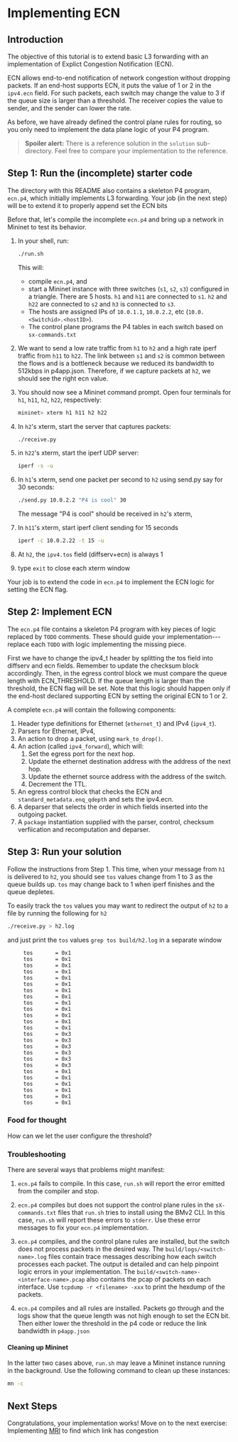 # Implementing ECN

## Introduction

The objective of this tutorial is to extend basic L3 forwarding with an
implementation of Explict Congestion Notification (ECN).

ECN allows end-to-end notification of network congestion without dropping packets.
If an end-host supports ECN, it puts the value of 1 or 2 in the `ipv4.ecn` field.
For such packets, each switch may change the value to 3 if the 
queue size is larger than a threshold.
The receiver copies the value to sender, and the sender can lower the rate.

As before, we have already defined the control plane rules for routing,
so you only need to implement the data plane logic of your P4 program.

> **Spoiler alert:** There is a reference solution in the `solution`
> sub-directory. Feel free to compare your implementation to the reference.

## Step 1: Run the (incomplete) starter code

The directory with this README also contains a skeleton P4 program,
`ecn.p4`, which initially implements L3 forwarding. Your job (in the
next step) will be to extend it to properly append set the ECN bits

Before that, let's compile the incomplete `ecn.p4` and bring up a
network in Mininet to test its behavior.

1. In your shell, run:
   ```bash
   ./run.sh
   ```
   This will:
   * compile `ecn.p4`, and
   * start a Mininet instance with three switches (`s1`, `s2`, `s3`) configured
     in a triangle. There are 5 hosts. `h1` and `h11` are connected to `s1`.
     `h2` and `h22` are connected to `s2` and `h3` is connected to `s3`.
   * The hosts are assigned IPs of `10.0.1.1`, `10.0.2.2`, etc (`10.0.<Switchid>.<hostID>`).
   * The control plane programs the P4 tables in each switch based on `sx-commands.txt`

2. We want to send a low rate traffic from `h1` to `h2` and 
a high rate iperf traffic from `h11` to `h22`.
The link between `s1` and `s2` is common between the flows and is a bottleneck 
because we reduced its bandwidth to 512kbps in p4app.json. 
Therefore, if we capture packets at `h2`, we should see the right ecn value.

3. You should now see a Mininet command prompt. Open four terminals for `h1`, `h11`, `h2`, `h22`, respectively:
   ```bash
   mininet> xterm h1 h11 h2 h22
   ```
3. In `h2`'s xterm, start the server that captures packets:
   ```bash
   ./receive.py
   ```
4. in `h22`'s xterm, start the iperf UDP server:
   ```bash
   iperf -s -u
   ```
5. In `h1`'s xterm, send one packet per second to `h2` using send.py say for 30 seconds:
   ```bash
   ./send.py 10.0.2.2 "P4 is cool" 30
   ```
   The message "P4 is cool" should be received in `h2`'s xterm,
6. In `h11`'s xterm, start iperf client sending for 15 seconds
   ```bash
   iperf -c 10.0.2.22 -t 15 -u
   ```
7. At `h2`, the `ipv4.tos` field (diffserv+ecn) is always 1
8. type `exit` to close each xterm window

Your job is to extend the code in `ecn.p4` to
implement the ECN logic for setting the ECN flag.


## Step 2: Implement ECN

The `ecn.p4` file contains a skeleton P4 program with key pieces of
logic replaced by `TODO` comments.  These should guide your
implementation---replace each `TODO` with logic implementing the missing piece.

First we have to change the ipv4_t header by splitting the tos field into 
diffserv and ecn fields.
Remember to update the checksum block accordingly.
Then, in the egress control block we must compare the queue length with
ECN_THRESHOLD. If the queue length is larger than the threshold,
the ECN flag will be set.
Note that this logic should happen only if the end-host declared supporting
ECN by setting the original ECN to 1 or 2.

A complete `ecn.p4` will contain the following components:

1. Header type definitions for Ethernet (`ethernet_t`) and IPv4 (`ipv4_t`).
2. Parsers for Ethernet, IPv4,
3. An action to drop a packet, using `mark_to_drop()`.
4. An action (called `ipv4_forward`), which will:
	1. Set the egress port for the next hop. 
	2. Update the ethernet destination address with the address of the next hop. 
	3. Update the ethernet source address with the address of the switch. 
	4. Decrement the TTL.
5. An egress control block that checks the ECN and `standard_metadata.enq_qdepth`
and sets the ipv4.ecn.
6. A deparser that selects the order in which fields inserted into the outgoing
   packet.
7. A `package` instantiation supplied with the parser, control, checksum verfiication
 and recomputation and deparser.


## Step 3: Run your solution

Follow the instructions from Step 1. This time, when your message from `h1` is
 delivered to `h2`, you should see `tos` values change from 1 to 3 as the queue builds up.
`tos` may change back to 1 when iperf finishes and the queue depletes.

To easily track the `tos` values you may want to redirect the output of `h2` to a file by
running the following for `h2`
   ```bash
   ./receive.py > h2.log
   ```
and just print the `tos` values `grep tos build/h2.log` in a separate window

```
     tos       = 0x1
     tos       = 0x1
     tos       = 0x1
     tos       = 0x1
     tos       = 0x1
     tos       = 0x1
     tos       = 0x1
     tos       = 0x1
     tos       = 0x1
     tos       = 0x1
     tos       = 0x1
     tos       = 0x1
     tos       = 0x1
     tos       = 0x3
     tos       = 0x3
     tos       = 0x3
     tos       = 0x3
     tos       = 0x3
     tos       = 0x3
     tos       = 0x1
     tos       = 0x1
     tos       = 0x1
     tos       = 0x1
     tos       = 0x1
     tos       = 0x1
```

### Food for thought
How can we let the user configure the threshold?

### Troubleshooting

There are several ways that problems might manifest:

1. `ecn.p4` fails to compile.  In this case, `run.sh` will report the
error emitted from the compiler and stop.

1. `ecn.p4` compiles but does not support the control plane rules in
the `sX-commands.txt` files that `run.sh` tries to install using the BMv2 CLI.
In this case, `run.sh` will report these errors to `stderr`.  Use these error
messages to fix your `ecn.p4` implementation.

1. `ecn.p4` compiles, and the control plane rules are installed, but
the switch does not process packets in the desired way.  The
`build/logs/<switch-name>.log` files contain trace messages describing how each
switch processes each packet.  The output is detailed and can help pinpoint
logic errors in your implementation.
The `build/<switch-name>-<interface-name>.pcap` also contains the pcap of packets on each
interface. Use `tcpdump -r <filename> -xxx` to print the hexdump of the packets.

1. `ecn.p4` compiles and all rules are installed. Packets go through and
the logs show that the queue length was not high enough to set the ECN bit.
Then either lower the threshold in the p4 code or reduce the link bandwidth in `p4app.json`

#### Cleaning up Mininet

In the latter two cases above, `run.sh` may leave a Mininet instance running in
the background.  Use the following command to clean up these instances:

```bash
mn -c
```

## Next Steps

Congratulations, your implementation works!  Move on to the next exercise:
Implementing [MRI](../mri) to find which link has congestion
